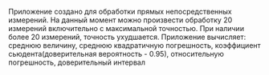 Приложение создано для обработки прямых непосредственных измерений. 
На данный момент можно произвести обработку 20 измерений включительно с максимальной точностью. При наличии более 20 измерений, точность ухудшается.
Приложение вычисляет: среднюю величину, среднюю квадратичную погрешность, коэффициент сьюдента(доверительная вероятность - 0.95), относительную погрешность, доверительный интервал
